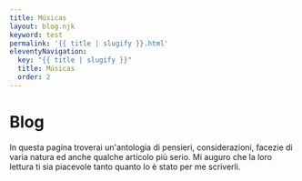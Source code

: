 ```yaml
---
title: Músicas
layout: blog.njk
keyword: test
permalink: '{{ title | slugify }}.html'
eleventyNavigation:
  key: "{{ title | slugify }}"
  title: Músicas
  order: 2
---
```


# Blog

<div class="lead">
In questa pagina troverai un'antologia di pensieri, considerazioni, facezie di varia natura ed anche qualche articolo più serio. Mi auguro che la loro lettura ti sia piacevole tanto quanto lo è stato per me scriverli.
</div>
